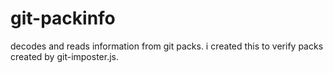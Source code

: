 # git-packinfo

decodes and reads information from git packs. i created this to verify packs created by git-imposter.js.
